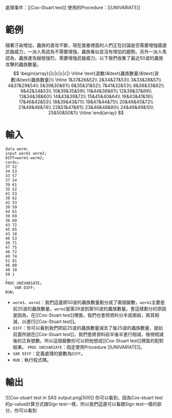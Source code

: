 處理事件：[[Cox-Stuart test]]
使用的Procedure：[[UNIVARIATE]]

# 範例
隨著汙染增加，蟲族的進攻不斷，現在堡壘裡面的人們正在討論是否需要增強牆邊武器威力，一派人馬認為不需要增強，蟲族看似並沒有增加的趨勢。另外一派人馬認為，蟲族進攻越發強烈，需要增強武器威力。以下我們收集了最近50波的蟲族攻擊的蟲族數量。
$$
\begin{array}{|c|c|c|c|}
\hline
\text{波數}&\text{蟲族數量}&\text{波數}&\text{蟲族數量}\\
\hline
1&37&26&52\\
2&34&27&53\\
3&33&28&57\\
4&37&29&54\\
5&39&30&61\\
6&35&31&52\\
7&41&32&53\\
8&38&33&62\\
9&42&34&53\\
10&39&35&59\\
11&44&36&61\\
12&39&37&69\\
13&34&38&60\\
14&43&39&72\\
15&45&40&64\\
16&43&41&18\\
17&46&42&53\\
18&39&43&71\\
19&47&44&75\\
20&46&45&72\\
21&49&46&74\\
22&51&47&81\\
23&46&48&80\\
24&48&49&10\\
25&50&50&1\\
\hline
\end{array}
$$
# 輸入
``` SAS
data worm;
input worm1 worm2;
DIFF=worm1-worm2;
cards;
37 52
34 53
33 57
37 54
39 61
35 52
41 53
38 62
42 53
39 59
44 61
39 69
36 60
43 72
45 65
43 18
46 53
39 71
47 75
46 72
49 74
51 81
46 80
48 10
50 1
;
PROC UNIVARIATE;
	VAR DIFF;
RUN;
```
- `worm1`、`worm2`：我們這邊將50波的蟲族數量劃分成了兩個變數，`worm1`主要是前25波的蟲族數量，`worm2`是第26波到第50波的蟲族數量。會這樣劃分的原因是因為，在[[Cox-Stuart test]]裡面，我們也會把資料分半成兩組，將其相減，以進行[[Cox-Stuart test]]。
- `DIFF`：你可以看到我們把前25波的蟲族數量減去了後25波的蟲族數量，就如前面所說在[[Cox-Stuart test]]，我們會將資料前半後半進行相減，檢視相減後的正負號數。所以這個變數你可以把他想成[[Cox-Stuart test]]裡面的配對結果。
`PROC UNIVARIATE`：指定使用Procedure [[UNIVARIATE]]。
- `VAR DIFF`：定義處理的變數為`DIFF`。
- `RUN`：執行程式碼。

# 輸出
![[Cox-stuart test in SAS output.png|500]]
你可以看到，因為Cox-stuart test的p-value計算方式跟Sign test一樣，所以我們這邊可以看跟Sign test一樣的部分，你可以看到